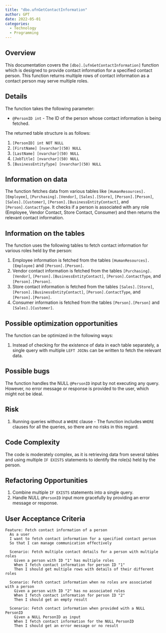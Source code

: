 ```yaml
---
title: "dbo.ufnGetContactInformation"
author: GPT
date: 2022-05-01
categories:
  - Technology
  - Programming
---
```


## Overview

This documentation covers the `[dbo].[ufnGetContactInformation]` function which is designed to provide contact information for a specified contact person. This function returns multiple rows of contact information as a contact person may serve multiple roles.

## Details

The function takes the following parameter:

- `@PersonID int` - The ID of the person whose contact information is being fetched.

The returned table structure is as follows:

1. `[PersonID] int NOT NULL`
2. `[FirstName] [nvarchar](50) NULL`
3. `[LastName] [nvarchar](50) NULL`
4. `[JobTitle] [nvarchar](50) NULL`
5. `[BusinessEntityType] [nvarchar](50) NULL`

## Information on data

The function fetches data from various tables like `[HumanResources].[Employee]`, `[Purchasing].[Vendor]`, `[Sales].[Store]`, `[Person].[Person]`, `[Sales].[Customer]`, `[Person].[BusinessEntityContact]`, and `[Person].ContactType`. It checks if a person is associated with any role (Employee, Vendor Contact, Store Contact, Consumer) and then returns the relevant contact information.

## Information on the tables

The function uses the following tables to fetch contact information for various roles held by the person:

1. Employee information is fetched from the tables `[HumanResources].[Employee]` and `[Person].[Person]`.
2. Vendor contact information is fetched from the tables `[Purchasing].[Vendor]`, `[Person].[BusinessEntityContact]`, `[Person].ContactType`, and `[Person].[Person]`.
3. Store contact information is fetched from the tables `[Sales].[Store]`, `[Person].[BusinessEntityContact]`, `[Person].ContactType`, and `[Person].[Person]`.
4. Consumer information is fetched from the tables `[Person].[Person]` and `[Sales].[Customer]`.

## Possible optimization opportunities

The function can be optimized in the following ways:

1. Instead of checking for the existence of data in each table separately, a single query with multiple `LEFT JOINs` can be written to fetch the relevant data.

## Possible bugs

The function handles the NULL `@PersonID` input by not executing any query. However, no error message or response is provided to the user, which might not be ideal.

## Risk

1. Running queries without a `WHERE` clause - The function includes `WHERE` clauses for all the queries, so there are no risks in this regard.

## Code Complexity

The code is moderately complex, as it is retrieving data from several tables and using multiple `IF EXISTS` statements to identify the role(s) held by the person.

## Refactoring Opportunities

1. Combine multiple `IF EXISTS` statements into a single query.
2. Handle NULL `@PersonID` input more gracefully by providing an error message or response.

## User Acceptance Criteria

```gherkin
Feature: Fetch contact information of a person
  As a user
  I want to fetch contact information for a specified contact person
  So that I can manage communication effectively

  Scenario: Fetch multiple contact details for a person with multiple roles
    Given a person with ID "1" has multiple roles
    When I fetch contact information for person ID "1"
    Then I should get multiple rows with details of their different roles

  Scenario: Fetch contact information when no roles are associated with a person
    Given a person with ID "2" has no associated roles
    When I fetch contact information for person ID "2"
    Then I should get an empty result

  Scenario: Fetch contact information when provided with a NULL PersonID
    Given a NULL PersonID as input
    When I fetch contact information for the NULL PersonID
    Then I should get an error message or no result
```
